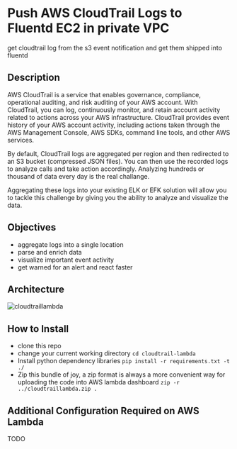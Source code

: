 # Push AWS CloudTrail Logs to Fluentd EC2 in private VPC
get cloudtrail log from the s3 event notification and get them shipped into fluentd

## Description
AWS CloudTrail is a service that enables governance, compliance, operational auditing, and risk auditing of your AWS account. With CloudTrail, you can log, continuously monitor, and retain account activity related to actions across your AWS infrastructure. CloudTrail provides event history of your AWS account activity, including actions taken through the AWS Management Console, AWS SDKs, command line tools, and other AWS services.

By default, CloudTrail logs are aggregated per region and then redirected to an S3 bucket (compressed JSON files). You can then use the recorded logs to analyze calls and take action accordingly. 
Analyzing hundreds or thousand of data every day is the real challange.

Aggregating these logs into your existing ELK or EFK solution will allow you to tackle this challenge by giving you the ability to analyze and visualize the data.

## Objectives

* aggregate logs into a single location
* parse and enrich data
* visualize important event activity
* get warned for an alert and react faster 

## Architecture
![cloudtraillambda](https://github.com/ridowidi/images/blob/master/cloudtraillambda.png)


## How to Install
- clone this repo
- change your current working directory
```cd cloudtrail-lambda```
- Install python dependency libraries
```pip install -r requirements.txt -t ./```
- Zip this bundle of joy, a zip format is always a more convenient way for uploading the code into AWS lambda dashboard
```zip -r ../cloudtraillambda.zip .```

## Additional Configuration Required on AWS Lambda
TODO 
